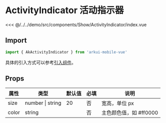 # ActivityIndicator 活动指示器

<CodeDemo name="ActivityIndicator">

<<< @/../../demo/src/components/Show/ActivityIndicator/index.vue

</CodeDemo>

## Import

```js
import { AkActivityIndicator } from 'arkui-mobile-vue'
```

具体的引入方式可以参考[引入组件](../guide/import.md)。

## Props

| 属性  | 类型             | 默认值 | 必填 | 说明                   |
| ----- | ---------------- | ------ | ---- | ---------------------- |
| size  | number \| string | 20     | 否   | 宽高，单位 px          |
| color | string           |        | 否   | 主色颜色值，如 #ff0000 |
